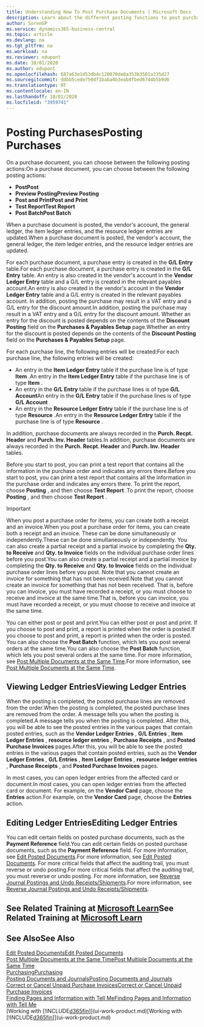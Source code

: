 ```yaml
---
title: Understanding How To Post Purchase Documents | Microsoft Docs
description: Learn about the different posting functions to post purchase documents, and how you can update posted documents.
author: SorenGP
ms.service: dynamics365-business-central
ms.topic: article
ms.devlang: na
ms.tgt_pltfrm: na
ms.workload: na
ms.reviewer: edupont
ms.date: 10/01/2020
ms.author: edupont
ms.openlocfilehash: 687a63e1d53db4c120070de0a353b3501a335d27
ms.sourcegitcommit: ddbb5cede750df1baba4b3eab8fbed6744b5b9d6
ms.translationtype: HT
ms.contentlocale: en-IN
ms.lasthandoff: 10/01/2020
ms.locfileid: "3959741"
---
```

# <a name="posting-purchases"></a><span data-ttu-id="d5422-103">Posting Purchases</span><span class="sxs-lookup"><span data-stu-id="d5422-103">Posting Purchases</span></span>
<span data-ttu-id="d5422-104">On a purchase document, you can choose between the following posting actions:</span><span class="sxs-lookup"><span data-stu-id="d5422-104">On a purchase document, you can choose between the following posting actions:</span></span>

* <span data-ttu-id="d5422-105">**Post**</span><span class="sxs-lookup"><span data-stu-id="d5422-105">**Post**</span></span>
* <span data-ttu-id="d5422-106">**Preview Posting**</span><span class="sxs-lookup"><span data-stu-id="d5422-106">**Preview Posting**</span></span>
* <span data-ttu-id="d5422-107">**Post and Print**</span><span class="sxs-lookup"><span data-stu-id="d5422-107">**Post and Print**</span></span>
* <span data-ttu-id="d5422-108">**Test Report**</span><span class="sxs-lookup"><span data-stu-id="d5422-108">**Test Report**</span></span>
* <span data-ttu-id="d5422-109">**Post Batch**</span><span class="sxs-lookup"><span data-stu-id="d5422-109">**Post Batch**</span></span>

<span data-ttu-id="d5422-110">When a purchase document is posted, the vendor's account, the general ledger, the item ledger entries, and the resource ledger entries  are updated.</span><span class="sxs-lookup"><span data-stu-id="d5422-110">When a purchase document is posted, the vendor's account, the general ledger, the item ledger entries, and the resource ledger entries  are updated.</span></span>

<span data-ttu-id="d5422-111">For each purchase document, a purchase entry is created in the **G/L Entry** table.</span><span class="sxs-lookup"><span data-stu-id="d5422-111">For each purchase document, a purchase entry is created in the **G/L Entry** table.</span></span> <span data-ttu-id="d5422-112">An entry is also created in the vendor's account in the **Vendor Ledger Entry** table and a G/L entry is created in the relevant payables account.</span><span class="sxs-lookup"><span data-stu-id="d5422-112">An entry is also created in the vendor's account in the **Vendor Ledger Entry** table and a G/L entry is created in the relevant payables account.</span></span> <span data-ttu-id="d5422-113">In addition, posting the purchase may result in a VAT entry and a G/L entry for the discount amount.</span><span class="sxs-lookup"><span data-stu-id="d5422-113">In addition, posting the purchase may result in a VAT entry and a G/L entry for the discount amount.</span></span> <span data-ttu-id="d5422-114">Whether an entry for the discount is posted depends on the contents of the **Discount Posting** field on the **Purchases & Payables Setup** page.</span><span class="sxs-lookup"><span data-stu-id="d5422-114">Whether an entry for the discount is posted depends on the contents of the **Discount Posting** field on the **Purchases & Payables Setup** page.</span></span>

<span data-ttu-id="d5422-115">For each purchase line, the following entries will be created:</span><span class="sxs-lookup"><span data-stu-id="d5422-115">For each purchase line, the following entries will be created:</span></span>
- <span data-ttu-id="d5422-116">An entry in the **Item Ledger Entry** table if the purchase line is of type **Item** .</span><span class="sxs-lookup"><span data-stu-id="d5422-116">An entry in the **Item Ledger Entry** table if the purchase line is of type **Item** .</span></span>
- <span data-ttu-id="d5422-117">An entry in the **G/L Entry** table if the purchase lines is of type **G/L Account**</span><span class="sxs-lookup"><span data-stu-id="d5422-117">An entry in the **G/L Entry** table if the purchase lines is of type **G/L Account**</span></span>
- <span data-ttu-id="d5422-118">An entry in the **Resource Ledger Entry** table if the purchase line is of type **Resource** .</span><span class="sxs-lookup"><span data-stu-id="d5422-118">An entry in the **Resource Ledger Entry** table if the purchase line is of type **Resource** .</span></span>

<span data-ttu-id="d5422-119">In addition, purchase documents are always recorded in the **Purch. Recpt. Header** and **Purch. Inv. Header** tables.</span><span class="sxs-lookup"><span data-stu-id="d5422-119">In addition, purchase documents are always recorded in the **Purch. Recpt. Header** and **Purch. Inv. Header** tables.</span></span>

<span data-ttu-id="d5422-120">Before you start to post, you can print a test report that contains all the information in the purchase order and indicates any errors there.</span><span class="sxs-lookup"><span data-stu-id="d5422-120">Before you start to post, you can print a test report that contains all the information in the purchase order and indicates any errors there.</span></span> <span data-ttu-id="d5422-121">To print the report, choose **Posting** , and then choose **Test Report** .</span><span class="sxs-lookup"><span data-stu-id="d5422-121">To print the report, choose **Posting** , and then choose **Test Report** .</span></span>

> [!IMPORTANT]  
>   <span data-ttu-id="d5422-122">When you post a purchase order for items, you can create both a receipt and an invoice.</span><span class="sxs-lookup"><span data-stu-id="d5422-122">When you post a purchase order for items, you can create both a receipt and an invoice.</span></span> <span data-ttu-id="d5422-123">These can be done simultaneously or independently.</span><span class="sxs-lookup"><span data-stu-id="d5422-123">These can be done simultaneously or independently.</span></span> <span data-ttu-id="d5422-124">You can also create a partial receipt and a partial invoice by completing the **Qty. to Receive** and **Qty. to Invoice** fields on the individual purchase order lines before you post.</span><span class="sxs-lookup"><span data-stu-id="d5422-124">You can also create a partial receipt and a partial invoice by completing the **Qty. to Receive** and **Qty. to Invoice** fields on the individual purchase order lines before you post.</span></span> <span data-ttu-id="d5422-125">Note that you cannot create an invoice for something that has not been received.</span><span class="sxs-lookup"><span data-stu-id="d5422-125">Note that you cannot create an invoice for something that has not been received.</span></span> <span data-ttu-id="d5422-126">That is, before you can invoice, you must have recorded a receipt, or you must choose to receive and invoice at the same time.</span><span class="sxs-lookup"><span data-stu-id="d5422-126">That is, before you can invoice, you must have recorded a receipt, or you must choose to receive and invoice at the same time.</span></span>

<span data-ttu-id="d5422-127">You can either post or post and print.</span><span class="sxs-lookup"><span data-stu-id="d5422-127">You can either post or post and print.</span></span> <span data-ttu-id="d5422-128">If you choose to post and print, a report is printed when the order is posted.</span><span class="sxs-lookup"><span data-stu-id="d5422-128">If you choose to post and print, a report is printed when the order is posted.</span></span> <span data-ttu-id="d5422-129">You can also choose the **Post Batch** function, which lets you post several orders at the same time.</span><span class="sxs-lookup"><span data-stu-id="d5422-129">You can also choose the **Post Batch** function, which lets you post several orders at the same time.</span></span> <span data-ttu-id="d5422-130">For more information, see [Post Multiple Documents at the Same Time](ui-batch-posting.md).</span><span class="sxs-lookup"><span data-stu-id="d5422-130">For more information, see [Post Multiple Documents at the Same Time](ui-batch-posting.md).</span></span>

## <a name="viewing-ledger-entries"></a><span data-ttu-id="d5422-131">Viewing Ledger Entries</span><span class="sxs-lookup"><span data-stu-id="d5422-131">Viewing Ledger Entries</span></span>
<span data-ttu-id="d5422-132">When the posting is completed, the posted purchase lines are removed from the order.</span><span class="sxs-lookup"><span data-stu-id="d5422-132">When the posting is completed, the posted purchase lines are removed from the order.</span></span> <span data-ttu-id="d5422-133">A message tells you when the posting is completed.</span><span class="sxs-lookup"><span data-stu-id="d5422-133">A message tells you when the posting is completed.</span></span> <span data-ttu-id="d5422-134">After this, you will be able to see the posted entries in the various pages that contain posted entries, such as the **Vendor Ledger Entries** , **G/L Entries** , **Item Ledger Entries** , **resource ledger entries** , **Purchase Receipts** , and **Posted Purchase Invoices** pages.</span><span class="sxs-lookup"><span data-stu-id="d5422-134">After this, you will be able to see the posted entries in the various pages that contain posted entries, such as the **Vendor Ledger Entries** , **G/L Entries** , **Item Ledger Entries** , **resource ledger entries** , **Purchase Receipts** , and **Posted Purchase Invoices** pages.</span></span>

<span data-ttu-id="d5422-135">In most cases, you can open ledger entries from the affected card or document.</span><span class="sxs-lookup"><span data-stu-id="d5422-135">In most cases, you can open ledger entries from the affected card or document.</span></span> <span data-ttu-id="d5422-136">For example, on the **Vendor Card** page, choose the **Entries** action.</span><span class="sxs-lookup"><span data-stu-id="d5422-136">For example, on the **Vendor Card** page, choose the **Entries** action.</span></span>

## <a name="editing-ledger-entries"></a><span data-ttu-id="d5422-137">Editing Ledger Entries</span><span class="sxs-lookup"><span data-stu-id="d5422-137">Editing Ledger Entries</span></span>
<span data-ttu-id="d5422-138">You can edit certain fields on posted purchase documents, such as the **Payment Reference** field.</span><span class="sxs-lookup"><span data-stu-id="d5422-138">You can edit certain fields on posted purchase documents, such as the **Payment Reference** field.</span></span> <span data-ttu-id="d5422-139">For more information, see [Edit Posted Documents](across-edit-posted-document.md).</span><span class="sxs-lookup"><span data-stu-id="d5422-139">For more information, see [Edit Posted Documents](across-edit-posted-document.md).</span></span> <span data-ttu-id="d5422-140">For more critical fields that affect the auditing trail, you must reverse or undo posting.</span><span class="sxs-lookup"><span data-stu-id="d5422-140">For more critical fields that affect the auditing trail, you must reverse or undo posting.</span></span> <span data-ttu-id="d5422-141">For more information, see [Reverse Journal Postings and Undo Receipts/Shipments](finance-how-reverse-journal-posting.md).</span><span class="sxs-lookup"><span data-stu-id="d5422-141">For more information, see [Reverse Journal Postings and Undo Receipts/Shipments](finance-how-reverse-journal-posting.md).</span></span>

## <a name="see-related-training-at-microsoft-learn"></a><span data-ttu-id="d5422-142">See Related Training at [Microsoft Learn](/learn/modules/receive-invoice-dynamics-d365-business-central/index)</span><span class="sxs-lookup"><span data-stu-id="d5422-142">See Related Training at [Microsoft Learn](/learn/modules/receive-invoice-dynamics-d365-business-central/index)</span></span>

## <a name="see-also"></a><span data-ttu-id="d5422-143">See Also</span><span class="sxs-lookup"><span data-stu-id="d5422-143">See Also</span></span>
[<span data-ttu-id="d5422-144">Edit Posted Documents</span><span class="sxs-lookup"><span data-stu-id="d5422-144">Edit Posted Documents</span></span>](across-edit-posted-document.md)  
[<span data-ttu-id="d5422-145">Post Multiple Documents at the Same Time</span><span class="sxs-lookup"><span data-stu-id="d5422-145">Post Multiple Documents at the Same Time</span></span>](ui-batch-posting.md)  
[<span data-ttu-id="d5422-146">Purchasing</span><span class="sxs-lookup"><span data-stu-id="d5422-146">Purchasing</span></span>](purchasing-manage-purchasing.md)  
[<span data-ttu-id="d5422-147">Posting Documents and Journals</span><span class="sxs-lookup"><span data-stu-id="d5422-147">Posting Documents and Journals</span></span>](ui-post-documents-journals.md)  
[<span data-ttu-id="d5422-148">Correct or Cancel Unpaid Purchase Invoices</span><span class="sxs-lookup"><span data-stu-id="d5422-148">Correct or Cancel Unpaid Purchase Invoices</span></span>](purchasing-how-correct-cancel-unpaid-purchase-invoices.md)  
[<span data-ttu-id="d5422-149">Finding Pages and Information with Tell Me</span><span class="sxs-lookup"><span data-stu-id="d5422-149">Finding Pages and Information with Tell Me</span></span>](ui-search.md)  
<span data-ttu-id="d5422-150">[Working with [!INCLUDE[d365fin](includes/d365fin_md.md)]](ui-work-product.md)</span><span class="sxs-lookup"><span data-stu-id="d5422-150">[Working with [!INCLUDE[d365fin](includes/d365fin_md.md)]](ui-work-product.md)</span></span>

